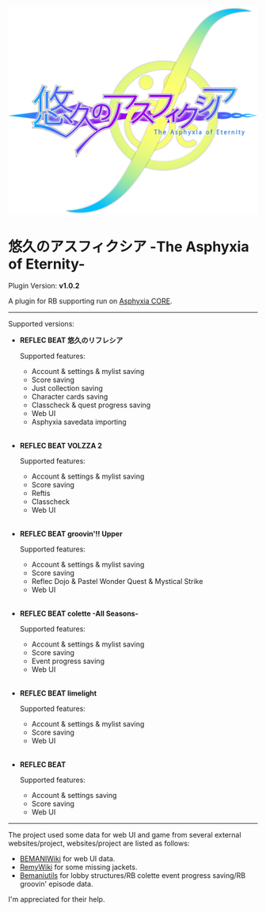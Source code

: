 <img src="icon.svg">

# 悠久のアスフィクシア -The Asphyxia of Eternity-

Plugin Version: **v1.0.2** 

A plugin for RB supporting run on <a href="https://asphyxia-core.github.io">Asphyxia CORE</a>.

---

Supported versions:

- **REFLEC BEAT 悠久のリフレシア**

    Supported features:
    
    - Account & settings & mylist saving
    - Score saving
    - Just collection saving
    - Character cards saving
    - Classcheck & quest progress saving
    - Web UI
    - Asphyxia savedata importing<br/><br/>

- **REFLEC BEAT VOLZZA 2**

    Supported features:

    - Account & settings & mylist saving
    - Score saving
    - Reftis
    - Classcheck
    - Web UI<br/><br/>

- **REFLEC BEAT groovin'!! Upper**

    Supported features:

    - Account & settings & mylist saving
    - Score saving
    - Reflec Dojo & Pastel Wonder Quest & Mystical Strike
    - Web UI<br/><br/>

- **REFLEC BEAT colette -All Seasons-**

    Supported features:

    - Account & settings & mylist saving
    - Score saving
    - Event progress saving
    - Web UI<br/><br/>

- **REFLEC BEAT limelight**

    Supported features:

    - Account & settings & mylist saving
    - Score saving
    - Web UI<br/><br/>

- **REFLEC BEAT**

    Supported features:

    - Account & settings saving
    - Score saving
    - Web UI

---

The project used some data for web UI and game from several external websites/project, websites/project are listed as follows:

- <a href="http://bemaniwiki.com/">BEMANIWiki</a> for web UI data.
- <a href="http://remywiki.com/">RemyWiki</a> for some missing jackets.
- <a href="https://github.com/DragonMinded/bemaniutils">Bemaniutils</a> for lobby structures/RB colette event progress saving/RB groovin' episode data.<br/>

I'm appreciated for their help.
